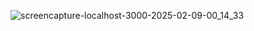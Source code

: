 ![screencapture-localhost-3000-2025-02-09-00_14_33](https://github.com/user-attachments/assets/9c0cc4cc-80f4-4c60-9aeb-18c5d9568329)
